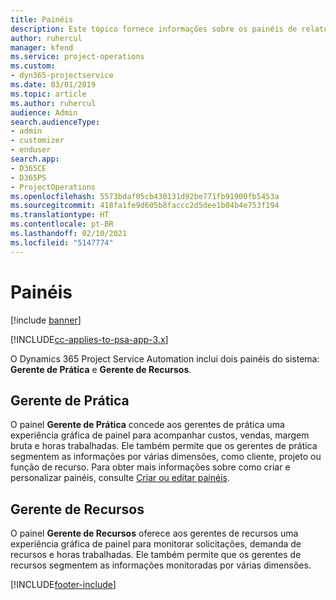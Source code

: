 ```yaml
---
title: Painéis
description: Este tópico fornece informações sobre os painéis de relatórios incluídos no Dynamics 365 Project Service Automation.
author: ruhercul
manager: kfend
ms.service: project-operations
ms.custom:
- dyn365-projectservice
ms.date: 03/01/2019
ms.topic: article
ms.author: ruhercul
audience: Admin
search.audienceType:
- admin
- customizer
- enduser
search.app:
- D365CE
- D365PS
- ProjectOperations
ms.openlocfilehash: 5573bdaf05cb430131d92be771fb91900fb5453a
ms.sourcegitcommit: 418fa1fe9d605b8faccc2d5dee1b04b4e753f194
ms.translationtype: HT
ms.contentlocale: pt-BR
ms.lasthandoff: 02/10/2021
ms.locfileid: "5147774"
---
```

# <a name="dashboards"></a>Painéis

[!include [banner](../includes/psa-now-project-operations.md)]

[!INCLUDE[cc-applies-to-psa-app-3.x](../includes/cc-applies-to-psa-app-3x.md)]

O Dynamics 365 Project Service Automation inclui dois painéis do sistema: **Gerente de Prática** e **Gerente de Recursos**.

## <a name="practice-manager"></a>Gerente de Prática 

O painel **Gerente de Prática** concede aos gerentes de prática uma experiência gráfica de painel para acompanhar custos, vendas, margem bruta e horas trabalhadas. Ele também permite que os gerentes de prática segmentem as informações por várias dimensões, como cliente, projeto ou função de recurso. Para obter mais informações sobre como criar e personalizar painéis, consulte [Criar ou editar painéis](https://docs.microsoft.com/dynamics365/customerengagement/on-premises/customize/create-edit-dashboards).

## <a name="resource-manager"></a>Gerente de Recursos 

O painel **Gerente de Recursos** oferece aos gerentes de recursos uma experiência gráfica de painel para monitorar solicitações, demanda de recursos e horas trabalhadas. Ele também permite que os gerentes de recursos segmentem as informações monitoradas por várias dimensões.


[!INCLUDE[footer-include](../includes/footer-banner.md)]